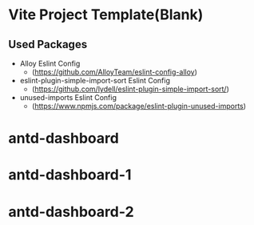 # Vite Project Template(Blank)

## Used Packages

- Alloy Eslint Config
  - (https://github.com/AlloyTeam/eslint-config-alloy)
- eslint-plugin-simple-import-sort Eslint Config
  - (https://github.com/lydell/eslint-plugin-simple-import-sort/)
- unused-imports Eslint Config
  - (https://www.npmjs.com/package/eslint-plugin-unused-imports)
# antd-dashboard
# antd-dashboard-1
# antd-dashboard-2
